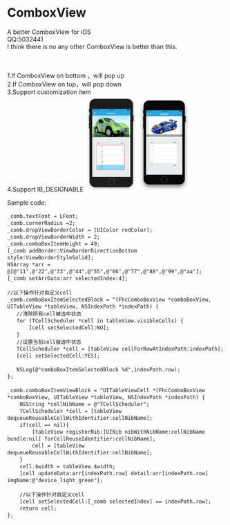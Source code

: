 # ComboxView

<red>A better ComboxView for iOS</red>
</br>QQ:5032441
</br>I think there is no any other ComboxView is better than this.

</br></br>1.If ComboxView on bottom ，will pop up
</br>2.If ComboxView on top，will pop down
</br>3.Support customization item
</br>4.Support IB_DESIGNABLE
![](https://github.com/fanhoucheng/ComboxView/blob/master/Snip20171001_2.png)
![](https://github.com/fanhoucheng/ComboxView/blob/master/Snip20171001_3.png)


Sample code:
 
    _comb.textFont = LFont;
    _comb.cornerRadius =2;
    _comb.dropViewBorderColor = [UIColor redColor];
    _comb.dropViewBorderWidth = 2;
    _comb.comboBoxItemHeight = 49;
    [_comb addBorder:ViewBorderDirectionBottom style:ViewBorderStyleSolid];
    NSArray *arr = @[@"11",@"22",@"33",@"44",@"55",@"66",@"77",@"88",@"99",@"aa"];
    [_comb setArrData:arr selectedIndex:4];    
    
    //以下操作针对自定义cell 
    _comb.comboBoxItemSelectedBlock = ^(FhcComboBoxView *comboBoxView, UITableView *tableView, NSIndexPath *indexPath) {
       //清除所有cell被选中状态
       for (TCellScheduler *cell in tableView.visibleCells) {
           [cell setSelectedCell:NO];
       }
       //设置当前cell被选中状态
       TCellScheduler *cell = [tableView cellForRowAtIndexPath:indexPath];
       [cell setSelectedCell:YES];
       
       NSLog(@"comboBoxItemSelectedBlock %d",indexPath.row);
    };
       
    _comb.comboBoxItemViewBlock = ^UITableViewCell *(FhcComboBoxView *comboBoxView, UITableView *tableView, NSIndexPath *indexPath) {
        NSString *cellNibName = @"TCellScheduler";
        TCellScheduler *cell = [tableView  dequeueReusableCellWithIdentifier:cellNibName];
        if(cell == nil){
            [tableView registerNib:[UINib nibWithNibName:cellNibName bundle:nil] forCellReuseIdentifier:cellNibName];
            cell = [tableView dequeueReusableCellWithIdentifier:cellNibName];
        }
        cell.$width = tableView.$width;
        [cell updateData:arr[indexPath.row] detail:arr[indexPath.row] imgName:@"device_light_green"];
        
        //以下操作针对自定义cell
        [cell setSelectedCell:[_comb selectedIndex] == indexPath.row];
        return cell;
    };

  
